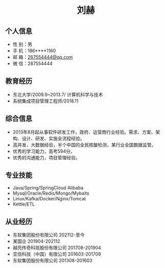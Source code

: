  <center>
     <h1>刘赫</h1>
 </center>

## 个人信息 

* 性 别：男
* 手 机：186****1160
* 邮 箱：287554444@qq.com 
* 微 信：287554444

## 教育经历
      
* 东北大学/2009.9~2013.7/ 计算机科学与技术
* 系统集成项目管理工程师/2018.11

## 综合信息
* 2013年8月起从事软件研发工作，政府、运营商行业经验。需求、方案、架构、设计、研发、实施全流程经验。
* 高并发、大数据经验，半个中国的全民核酸检测，某行业全国数据监管。
* 优秀的学习能力，高考594分。
* 优秀的沟通能力，项目管理经验。

## 专业技能

* Java/Spring/SpringCloud Alibaba
* Mysql/Oracle/Redis/Mongo/Mybaits
* Linux/Kafka/Docker/Nginx/Tomcat
* Kettle/ETL

## 从业经历

* 东软集团股份有限公司 202112-至今
* 某国企 201904-202112
* 越亮传奇科技股份有限公司 201708-201904
* 亚信科技（中国）有限公司 201603-201709
* 东软集团股份有限公司 201308-201603






